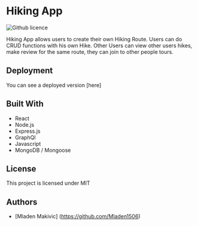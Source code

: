 # Hiking App
![Github licence](http://img.shields.io/badge/license-MIT-blue.svg)


Hiking App allows users to create their own Hiking Route.
Users can do CRUD functions with his own Hike. Other Users can view other users hikes, make review for the same route, they can join to other people tours.

## Deployment

You can see a deployed version [here]

## Built With

* React
* Node.js
* Express.js
* GraphQl
* Javascript
* MongoDB / Mongoose

## License 
This project is licensed under MIT

## Authors

* [Mladen Makivic] (https://github.com/Mladen1506)